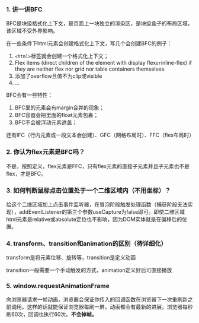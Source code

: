 ### 1. 讲一讲BFC

BFC是块级格式化上下文，是页面上一块独立的渲染区，是块级盒子的布局区域，该区域不受外界影响。

在一些条件下html元素会创建格式化上下文，写几个会创建BFC的例子：

1. `<html>`标签就会创建一个格式化上下文；
2. Flex items (direct children of the element with display flex` or `inline-flex) if they are neither flex nor grid nor table containers themselves.
3. 添加了overflow且值不为clip或visible
4. ...

BFC会有一些特性：

1. BFC里的元素会有margin合并的现象；
2. BFC容器会把里面的float元素包裹；
3. BFC不会被浮动元素遮盖；

还有IFC（行内元素或一段文本会创建）、GFC（网格布局时）、FFC（flex布局时）

### 2. 你认为flex元素是BFC吗？

不是，按照定义，flex元素是FFC，只有flex元素的直接子元素并且子元素也不是flex，才是BFC。

### 3. 如何判断鼠标点击位置处于一个二维区域内（不用坐标）？

给这个二维区域加上点击事件监听器，在冒泡阶段触发处理函数（捕获阶段无法实现），addEventListener的第三个参数useCapture为false即可。即使二维区域html元素是relative或absolute定位也不影响，因为DOM实体就是在偏移后的位置。

### 4. transform、transition和animation的区别（待详细化）

transform是将元素位移、旋转等，transition是定义动画

transition一般需要一个手动触发的方式，animation定义好后可直接播放

### 5. window.requestAnimationFrame

向浏览器请求一帧动画，浏览器会保证你传入的回调函数在浏览器下一次重刷新之前调用。这样的话就能保证浏览器每刷一屏，动画都会有最新的进展，浏览器每秒刷60次，回调也执行60次。**不会掉帧。**
